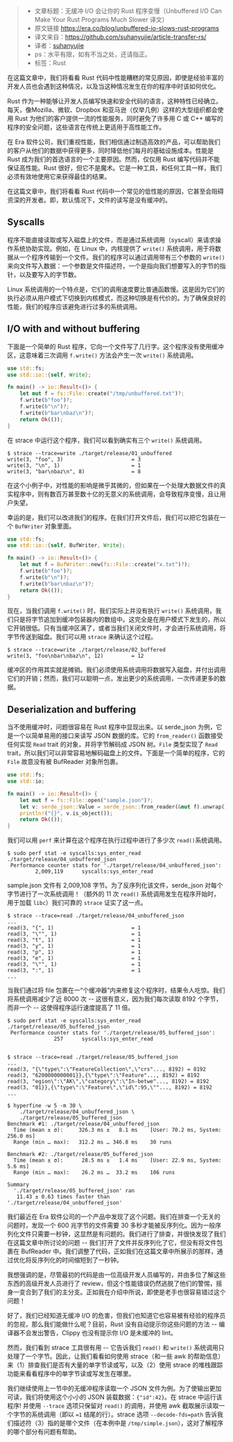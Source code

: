 >* 文章标题：无缓冲 I/O 会让你的 Rust 程序变慢（Unbuffered I/O Can Make Your Rust Programs Much Slower 译文）
>* 原文链接 https://era.co/blog/unbuffered-io-slows-rust-programs
>* 译文来自：https://github.com/suhanyujie/article-transfer-rs/
>* 译者：[suhanyujie](https://github.com/suhanyujie)
>* ps：水平有限，如有不当之处，还请指正。
>* 标签：Rust

在这篇文章中，我们将看看 Rust 代码中性能糟糕的常见原因，即使是经验丰富的开发人员也会遇到这种情况，以及当这种情况发生在你的程序中时该如何优化。

Rust 作为一种能够让开发人员编写快速和安全代码的语言，这种特性已经确立。每天，像Mozilla、微软、Dropbox 和亚马逊（仅举几例）这样的大型组织都会使用 Rust 为他们的客户提供一流的性能服务，同时避免了许多用 C 或 C++ 编写的程序的安全问题，这些语言在传统上更适用于高性能工作。

在 Era 软件公司，我们重视性能，我们相信通过制造高效的产品，可以帮助我们的客户从他们的数据中获得更多，同时降低他们每月的基础设施成本。性能是 Rust 成为我们的首选语言的一个主要原因。然而，仅仅用 Rust 编写代码并不能保证高性能。Rust 很好，但它不是魔术。它是一种工具，和任何工具一样，我们必须有效地使用它来获得最佳的结果。

在这篇文章中，我们将看看 Rust 代码中一个常见的低性能的原因，它甚至会阻碍资深的开发者。即，默认情况下，文件的读写是没有缓冲的。

## Syscalls
程序不能直接读取或写入磁盘上的文件，而是通过系统调用（syscall）来请求操作系统协助实现。例如，在 Linux 中，内核提供了 `write()` 系统调用，用于将数据从一个程序传输到一个文件。我们的程序可以通过调用带有三个参数的 `write()` 来向文件写入数据：一个参数是文件描述符，一个是指向我们想要写入的字节的指针，以及要写入的字节数。

Linux 系统调用的一个特点是，它们的调用速度要比普通函数慢。这是因为它们的执行必须从用户模式下切换到内核模式，而这种切换是有代价的。为了确保良好的性能，我们的程序应该避免进行过多的系统调用。

## I/O with and without buffering
下面是一个简单的 Rust 程序，它向一个文件写了几行字。这个程序没有使用缓冲区，这意味着三次调用 `f.write()` 方法会产生一次 `write()` 系统调用。

```rust
use std::fs;
use std::io::{self, Write};

fn main() -> io::Result<()> {
    let mut f = fs::File::create("/tmp/unbuffered.txt")?;
    f.write(b"foo")?;
    f.write(b"\n")?;
    f.write(b"bar\nbaz\n")?;
    return Ok(());
}
```

在 strace 中运行这个程序，我们可以看到确实有三个 `write()` 系统调用。

```
$ strace --trace=write ./target/release/01_unbuffered
write(3, "foo", 3)                      = 3
write(3, "\n", 1)                       = 1
write(3, "bar\nbaz\n", 8)               = 8
```

在这个小例子中，对性能的影响是微乎其微的，但如果在一个处理大数据文件的真实程序中，则有数百万甚至数十亿的无意义的系统调用，会导致程序变慢，且让用户失望。

幸运的是，我们可以改进我们的程序。在我们打开文件后，我们可以把它包装在一个 `BufWriter` 对象里面。

```rust
use std::fs;
use std::io::{self, BufWriter, Write};

fn main() -> io::Result<()> {
    let mut f = BufWriter::new(fs::File::create("x.txt")?);
    f.write(b"foo")?;
    f.write(b"\n")?;
    f.write(b"bar\nbaz\n")?;
    return Ok(());
}
```

现在，当我们调用 `f.write()` 时，我们实际上并没有执行 `write()` 系统调用，我们只是将字节追加到缓冲包装器内的数组中。这完全是在用户模式下发生的，所以它开销很低。只有当缓冲区满了，或者当我们关闭文件时，才会进行系统调用，将字节传送到磁盘。我们可以用 `strace` 来确认这个过程。

```
$ strace --trace=write ./target/release/02_buffered
write(3, "foo\nbar\nbaz\n", 12)         = 12
```

缓冲区的作用其实就是摊销。我们必须使用系统调用将数据写入磁盘，并付出调用它们的开销；然而，我们可以聪明一点，发出更少的系统调用，一次传递更多的数据。

## Deserialization and buffering
当不使用缓冲时，问题很容易在 Rust 程序中显现出来。以 serde_json 为例，它是一个以简单易用的接口来读写 JSON 数据的库。它的 `from_reader()` 函数接受任何实现 `Read` trait 的对象，并将字节解码成 JSON 树。`File` 类型实现了 `Read` trait，所以我们可以非常容易地解码磁盘上的文件。下面是一个简单的程序，它的 `File` 故意没有被 BufReader 对象所包裹。

```rust
use std::fs;
use std::io;

fn main() -> io::Result<()> {
    let mut f = fs::File::open("sample.json")?;
    let v: serde_json::Value = serde_json::from_reader(&mut f).unwrap();
    println!("{}", v.is_object());
    return Ok(());
}
```

我们可以用 `perf` 来计算在这个程序在执行过程中进行了多少次 `read()`系统调用。

```
$ sudo perf stat -e syscalls:sys_enter_read ./target/release/04_unbuffered_json
 Performance counter stats for './target/release/04_unbuffered_json':
         2,009,119      syscalls:sys_enter_read
```

sample.json 文件有 2,009,108 字节。为了反序列化该文件，serde_json 对每个字节进行了一次系统调用！（额外的 11 次 `read()` 系统调用发生在程序开始时，用于加载 `libc`）我们可靠的 `strace` 证实了这一点。

```
$ strace --trace=read ./target/release/04_unbuffered_json
...
read(3, "{", 1)                         = 1
read(3, "\"", 1)                        = 1
read(3, "t", 1)                         = 1
read(3, "y", 1)                         = 1
read(3, "p", 1)                         = 1
read(3, "e", 1)                         = 1
read(3, "\"", 1)                        = 1
read(3, ":", 1)                         = 1
...
```

当我们通过将 file 包裹在一“个缓冲器”内来修复这个程序时，结果令人吃惊。我们将系统调用减少了近 8000 次 -- 这很有意义，因为我们每次读取 8192 个字节，而非一个 -- 这使得程序运行速度提高了 11 倍。

```
$ sudo perf stat -e syscalls:sys_enter_read ./target/release/05_buffered_json
 Performance counter stats for './target/release/05_buffered_json':
               257      syscalls:sys_enter_read


$ strace --trace=read ./target/release/05_buffered_json
...
read(3, "{\"type\":\"FeatureCollection\",\"crs"..., 8192) = 8192
read(3, "6200000000001}},{\"type\":\"Feature"..., 8192) = 8192
read(3, "egion\":\"AK\",\"category\":\"In-betwe"..., 8192) = 8192
read(3, "01}},{\"type\":\"Feature\",\"id\":95,\""..., 8192) = 8192
...

$ hyperfine -w 5 -m 30 \
    ./target/release/04_unbuffered_json \
    ./target/release/05_buffered_json
Benchmark #1: ./target/release/04_unbuffered_json
  Time (mean ± σ):     326.3 ms ±   8.1 ms    [User: 70.2 ms, System: 256.0 ms]
  Range (min … max):   312.2 ms … 346.8 ms    30 runs

Benchmark #2: ./target/release/05_buffered_json
  Time (mean ± σ):      28.5 ms ±   1.4 ms    [User: 22.9 ms, System: 5.6 ms]
  Range (min … max):    26.2 ms …  33.2 ms    106 runs

Summary
  './target/release/05_buffered_json' ran
   11.43 ± 0.63 times faster than './target/release/04_unbuffered_json'
```

我们最近在 Era 软件公司的一个产品中发现了这个问题。我们在排查一个无关的问题时，发现一个 600 兆字节的文件需要 30 多秒才能被反序列化。因为一般序列化文件只需要一秒钟，这显然是有问题的。我们进行了排查，并很快发现了我们在这篇文章中所讨论的问题 -- 我们打开了文件并反序列化了它，但没有将文件包裹在 BufReader 中。我们调整了代码，正如我们在这篇文章中所展示的那样，通过优化将反序列化的时间缩短到了一秒钟。

我想强调的是，尽管最初的代码是由一位高级开发人员编写的，并由多位了解这些东西的高级开发人员进行了 review，但这个性能错误仍然逃脱了他们的警惕，摇身一变合到了我们的主分支。正如我在介绍中所说，即使是老手也很容易错过这个问题！

好了，我们已经知道无缓冲 I/O 的危害，但我们也知道它也容易被有经验的程序员的忽视，那么我们能做什么呢？目前，Rust 没有自动提示你这些问题的方法 -- 编译器不会发出警告，Clippy 也没有提示你 I/O 是未缓冲的 lint。

然而，我们看到 strace 工具很有用 -- 它告诉我们 `read()` 和 `write()` 系统调用只处理了一个字节。因此，让我们看看如何使用 strace（和一些 awk 的帮助信息）来（1）排查我们是否有大量的单字节读或写，以及（2）使用 strace 的堆栈跟踪功能来看看程序中的单字节读或写发生在哪里。

我们继续使用上一节中的无缓冲程序读取一个 JSON 文件为例。为了使输出更加可读，我们将使用这个小小的 JSON 装载数据：`{"id":42}`。在 strace 中运行该程序! 并使用 `--trace` 选项只保留对 `read()` 的调用，并使用 awk 截取展示读取一个字节的系统调用（即以 `=1` 结尾的行）。strace 选项 `--decode-fds=path` 告诉我们描述符（3）指的是哪个文件（在本例中是 `/tmp/simple.json`），这对了解程序的哪个部分有问题有帮助。

